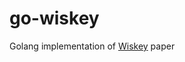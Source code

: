 # go-wiskey
Golang implementation of [Wiskey](https://www.usenix.org/system/files/conference/fast16/fast16-papers-lu.pdf) paper 
